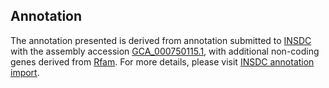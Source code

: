 

Annotation
----------

The annotation presented is derived from annotation submitted to
[INSDC](http://www.insdc.org) with the assembly accession
[GCA\_000750115.1](http://www.ebi.ac.uk/ena/data/view/GCA_000750115.1),
with additional non-coding genes derived from
[Rfam](http://rfam.xfam.org/). For more details, please visit [INSDC
annotation
import](http://ensemblgenomes.org/info/data/insdc_annotation).
